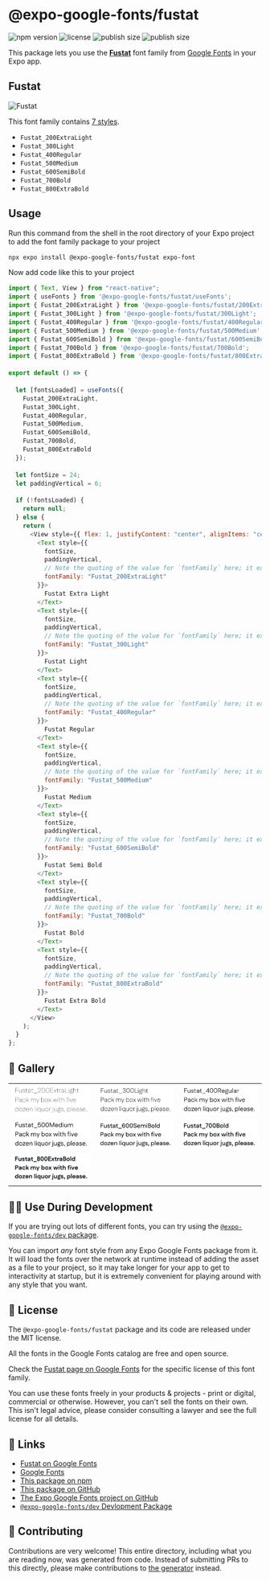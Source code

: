 # @expo-google-fonts/fustat

![npm version](https://flat.badgen.net/npm/v/@expo-google-fonts/fustat)
![license](https://flat.badgen.net/github/license/expo/google-fonts)
![publish size](https://flat.badgen.net/packagephobia/install/@expo-google-fonts/fustat)
![publish size](https://flat.badgen.net/packagephobia/publish/@expo-google-fonts/fustat)

This package lets you use the [**Fustat**](https://fonts.google.com/specimen/Fustat) font family from [Google Fonts](https://fonts.google.com/) in your Expo app.

## Fustat

![Fustat](./font-family.png)

This font family contains [7 styles](#-gallery).

- `Fustat_200ExtraLight`
- `Fustat_300Light`
- `Fustat_400Regular`
- `Fustat_500Medium`
- `Fustat_600SemiBold`
- `Fustat_700Bold`
- `Fustat_800ExtraBold`

## Usage

Run this command from the shell in the root directory of your Expo project to add the font family package to your project

```sh
npx expo install @expo-google-fonts/fustat expo-font
```

Now add code like this to your project

```js
import { Text, View } from "react-native";
import { useFonts } from '@expo-google-fonts/fustat/useFonts';
import { Fustat_200ExtraLight } from '@expo-google-fonts/fustat/200ExtraLight';
import { Fustat_300Light } from '@expo-google-fonts/fustat/300Light';
import { Fustat_400Regular } from '@expo-google-fonts/fustat/400Regular';
import { Fustat_500Medium } from '@expo-google-fonts/fustat/500Medium';
import { Fustat_600SemiBold } from '@expo-google-fonts/fustat/600SemiBold';
import { Fustat_700Bold } from '@expo-google-fonts/fustat/700Bold';
import { Fustat_800ExtraBold } from '@expo-google-fonts/fustat/800ExtraBold';

export default () => {

  let [fontsLoaded] = useFonts({
    Fustat_200ExtraLight, 
    Fustat_300Light, 
    Fustat_400Regular, 
    Fustat_500Medium, 
    Fustat_600SemiBold, 
    Fustat_700Bold, 
    Fustat_800ExtraBold
  });

  let fontSize = 24;
  let paddingVertical = 6;

  if (!fontsLoaded) {
    return null;
  } else {
    return (
      <View style={{ flex: 1, justifyContent: "center", alignItems: "center" }}>
        <Text style={{
          fontSize,
          paddingVertical,
          // Note the quoting of the value for `fontFamily` here; it expects a string!
          fontFamily: "Fustat_200ExtraLight"
        }}>
          Fustat Extra Light
        </Text>
        <Text style={{
          fontSize,
          paddingVertical,
          // Note the quoting of the value for `fontFamily` here; it expects a string!
          fontFamily: "Fustat_300Light"
        }}>
          Fustat Light
        </Text>
        <Text style={{
          fontSize,
          paddingVertical,
          // Note the quoting of the value for `fontFamily` here; it expects a string!
          fontFamily: "Fustat_400Regular"
        }}>
          Fustat Regular
        </Text>
        <Text style={{
          fontSize,
          paddingVertical,
          // Note the quoting of the value for `fontFamily` here; it expects a string!
          fontFamily: "Fustat_500Medium"
        }}>
          Fustat Medium
        </Text>
        <Text style={{
          fontSize,
          paddingVertical,
          // Note the quoting of the value for `fontFamily` here; it expects a string!
          fontFamily: "Fustat_600SemiBold"
        }}>
          Fustat Semi Bold
        </Text>
        <Text style={{
          fontSize,
          paddingVertical,
          // Note the quoting of the value for `fontFamily` here; it expects a string!
          fontFamily: "Fustat_700Bold"
        }}>
          Fustat Bold
        </Text>
        <Text style={{
          fontSize,
          paddingVertical,
          // Note the quoting of the value for `fontFamily` here; it expects a string!
          fontFamily: "Fustat_800ExtraBold"
        }}>
          Fustat Extra Bold
        </Text>
      </View>
    );
  }
};
```

## 🔡 Gallery


||||
|-|-|-|
|![Fustat_200ExtraLight](./200ExtraLight/Fustat_200ExtraLight.ttf.png)|![Fustat_300Light](./300Light/Fustat_300Light.ttf.png)|![Fustat_400Regular](./400Regular/Fustat_400Regular.ttf.png)||
|![Fustat_500Medium](./500Medium/Fustat_500Medium.ttf.png)|![Fustat_600SemiBold](./600SemiBold/Fustat_600SemiBold.ttf.png)|![Fustat_700Bold](./700Bold/Fustat_700Bold.ttf.png)||
|![Fustat_800ExtraBold](./800ExtraBold/Fustat_800ExtraBold.ttf.png)||||


## 👩‍💻 Use During Development

If you are trying out lots of different fonts, you can try using the [`@expo-google-fonts/dev` package](https://github.com/expo/google-fonts/tree/master/font-packages/dev#readme).

You can import _any_ font style from any Expo Google Fonts package from it. It will load the fonts over the network at runtime instead of adding the asset as a file to your project, so it may take longer for your app to get to interactivity at startup, but it is extremely convenient for playing around with any style that you want.


## 📖 License

The `@expo-google-fonts/fustat` package and its code are released under the MIT license.

All the fonts in the Google Fonts catalog are free and open source.

Check the [Fustat page on Google Fonts](https://fonts.google.com/specimen/Fustat) for the specific license of this font family.

You can use these fonts freely in your products & projects - print or digital, commercial or otherwise. However, you can't sell the fonts on their own. This isn't legal advice, please consider consulting a lawyer and see the full license for all details.

## 🔗 Links

- [Fustat on Google Fonts](https://fonts.google.com/specimen/Fustat)
- [Google Fonts](https://fonts.google.com/)
- [This package on npm](https://www.npmjs.com/package/@expo-google-fonts/fustat)
- [This package on GitHub](https://github.com/expo/google-fonts/tree/master/font-packages/fustat)
- [The Expo Google Fonts project on GitHub](https://github.com/expo/google-fonts)
- [`@expo-google-fonts/dev` Devlopment Package](https://github.com/expo/google-fonts/tree/master/font-packages/dev)

## 🤝 Contributing

Contributions are very welcome! This entire directory, including what you are reading now, was generated from code. Instead of submitting PRs to this directly, please make contributions to [the generator](https://github.com/expo/google-fonts/tree/master/packages/generator) instead.
